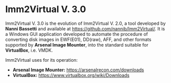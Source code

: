 # Imm2Virtual V. 3.0

Imm2Virtual V. 3.0 is the evolution of Imm2Virtual V. 2.0, a tool developed by **Nanni Bassetti** and available at https://github.com/nannib/Imm2Virtual/.
It is a Windows GUI application developed to automate the procedure of converting disk images in EWF(E01), DD(raw), AFF, and other formats supported by **Arsenal Image Mounter**, into the standard suitable for **VirtualBox**, i.e. VMDK.

Imm2Virtual uses for its operation:

 - **Arsenal Image Mounter:** https://arsenalrecon.com/downloads 
 - **VirtualBox:**    https://www.virtualbox.org/wiki/Downloads
